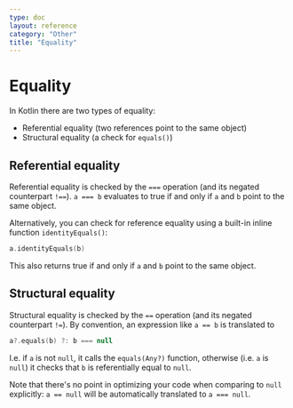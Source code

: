 ```yaml
---
type: doc
layout: reference
category: "Other"
title: "Equality"
---
```


# Equality

In Kotlin there are two types of equality:

* Referential equality (two references point to the same object)
* Structural equality (a check for `equals()`)

## Referential equality

Referential equality is checked by the `===` operation (and its negated counterpart `!==`). `a === b` evaluates to
true if and only if `a` and `b` point to the same object.

Alternatively, you can check for reference equality using a built-in inline function `identityEquals()`:

``` kotlin
a.identityEquals(b)
```

This also returns true if and only if `a` and `b` point to the same object.

## Structural equality

Structural equality is checked by the `==` operation (and its negated counterpart `!=`). By convention, an expression like `a == b` is translated to

``` kotlin
a?.equals(b) ?: b === null
```

I.e. if `a` is not `null`, it calls the `equals(Any?)` function, otherwise (i.e. `a` is `null`) it checks that `b` is referentially equal to `null`.

Note that there's no point in optimizing your code when comparing to `null` explicitly: `a == null` will be automatically translated to `a === null`.


